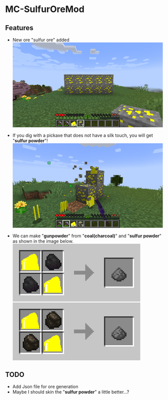# MC-SulfurOreMod
## Features  
- New ore "sulfur ore" added
![img.png](image/sulfur.png)


- If you dig with a pickaxe that does not have a silk touch, you will get "**sulfur powder**"!
![img_1.png](image/dig_sulfur.png)


- We can make "**gunpowder**" from "**coal(charcoal)**" and "**sulfur powder**" as shown in the image below.
![crafting-grid-coal.png](image/crafting-grid-coal.png)
![crafting-grid-charcoal.png](image/crafting-grid-charcoal.png)

## TODO
- Add Json file for ore generation
- Maybe I should skin the "**sulfur powder**" a little better...?